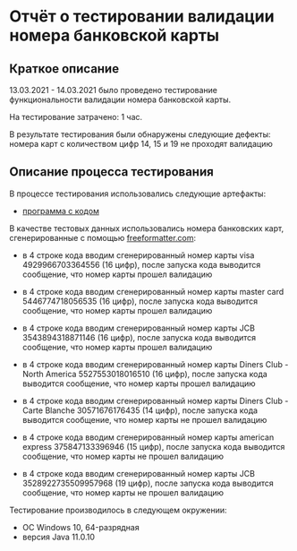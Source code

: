 # Отчёт о тестировании валидации номера банковской карты
## Краткое описание
13.03.2021 - 14.03.2021 было проведено тестирование функциональности валидации номера банковской карты.

На тестирование затрачено: 1 час.

В результате тестирования были обнаружены следующие дефекты: номера карт с количеством цифр 14, 15 и 19 не проходят валидацию

## Описание процесса тестирования
В процессе тестирования использовались следующие артефакты:

* [программа с кодом](https://github.com/netology-code/javaqa-homeworks/blob/master/intro/pic/card-validator.png)

В качестве тестовых данных использовались номера банковских карт, сгенерированные с помощью [freeformatter.com](https://freeformatter.com/credit-card-number-generator-validator.html):

* в 4 строке кода вводим сгенерированный номер карты visa 4929966703364556 (16 цифр), после запуска кода выводится сообщение, что номер карты прошел валидацию
* в 4 строке кода вводим сгенерированный номер карты master card 5446774718056535 (16 цифр), после запуска кода выводится сообщение, что номер карты прошел валидацию
* в 4 строке кода вводим сгенерированный номер карты JCB 3543894318871146 (16 цифр), после запуска кода выводится сообщение, что номер карты прошел валидацию
* в 4 строке кода вводим сгенерированный номер карты Diners Club - North America 5527553018016510 (16 цифр), после запуска кода выводится сообщение, что номер карты прошел валидацию

* в 4 строке кода вводим сгенерированный номер карты Diners Club - Carte Blanche 30571676176435 (14 цифр), после запуска кода выводится сообщение, что номер карты не прошел валидацию
* в 4 строке кода вводим сгенерированный номер карты american express 375847133396946 (15 цифр), после запуска кода выводится сообщение, что номер карты не прошел валидацию
* в 4 строке кода вводим сгенерированный номер карты JCB 3528922735509957968 (19 цифр), после запуска кода выводится сообщение, что номер карты не прошел валидацию

Тестирование производилось в следующем окружении:

* ОС Windows 10, 64-разрядная
* версия Java 11.0.10
